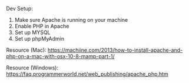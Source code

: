 Dev Setup:

1. Make sure Apache is running on your machine
2. Enable PHP in Apache 
3. Set up MYSQL
4. Set up phpMyAdmin

Resource (Mac): https://machiine.com/2013/how-to-install-apache-and-php-on-a-mac-with-osx-10-8-mamp-part-1/

Resource (Windows): https://faq.programmerworld.net/web_publishing/apache_php.htm